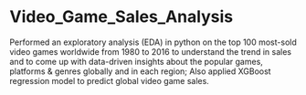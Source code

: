 # Video_Game_Sales_Analysis

Performed an exploratory analysis (EDA) in python on the top 100 most-sold video games worldwide from 1980 to 2016 to understand the trend in sales and to come up with data-driven insights about the popular games, platforms & genres globally and in each region; Also applied XGBoost regression model to predict global video game sales.
